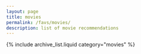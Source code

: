 ```yaml
---
layout: page
title: movies
permalink: /favs/movies/
description: list of movie recommendations
---
```


{% include archive_list.liquid category="movies" %}
